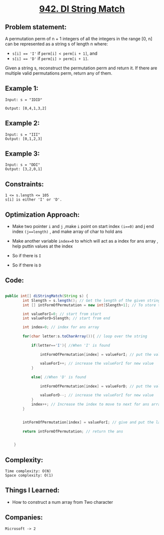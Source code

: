 <h1 align="center"><a href="942. DI String Match" target="_blank">942. DI String Match</a></h1>

## Problem statement:
A permutation perm of n + 1 integers of all the integers in the range [0, n] can be represented as a string s of length n where:

- `s[i] == 'I'` if `perm[i] < perm[i + 1]`, and
- `s[i] == 'D'` if `perm[i] > perm[i + 1]`.

Given a string s, reconstruct the permutation perm and return it. If there are multiple valid permutations perm, return any of them.




## Example 1:

```
Input: s = "IDID"

Output: [0,4,1,3,2]
```

## Example 2:

```
Input: s = "III"
Output: [0,1,2,3]
```


## Example 3:

```
Input: s = "DDI"
Output: [3,2,0,1]
```


## Constraints:

```
1 <= s.length <= 105
s[i] is either 'I' or 'D'.
```


 

## Optimization Approach:

- Make two pointer `i` and `j` ,make `i` point on start index `(i==0)` and j end index `(j==length)` , and make array of char to hold ans
  
- Make another variable `index=0` to which will act as a index for ans array , help puttin values at the index
  
- So if there is `I`
  
- So if there is `D`



## Code: 

```java

public int[] diStringMatch(String s) {
        int Slength = s.length(); // Get the length of the given string
        int [] intFormOfPermutation = new int[Slength+1]; // To store the result/ans

        int valueForI=0; // start from start
        int valueForD=Slength; // start from end

        int index=0; // index for ans array
      
        for(char letter:s.toCharArray()){ // loop over the string
          
            if(letter=='I'){ //When 'I' is found 
              
                intFormOfPermutation[index] = valueForI; // put the value of valueForI into ans array
              
                valueForI++; // increase the valueForI for new value 
            }
              
            else{ //When 'D' is found 
              
                intFormOfPermutation[index] = valueForD; // put the value of valueForD into ans array
              
                valueForD--; // increase the valueForI for new value 
            }
            index++; // Increase the index to move to next for ans array
        }

        
        intFormOfPermutation[index] = valueForI; // give and put the last remaining value of valueForI also u can give valueForD in ans array
      
        return intFormOfPermutation; // return the ans

        
    }

```







## Complexity:

```
Time complexity: O(N)
Space complexity: O(1)
```

## Things I Learned:

- How to construct a num array from Two character
  


## Companies:

```
Microsoft -> 2
```





